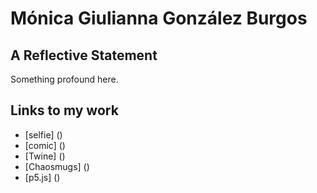 # Mónica Giulianna González Burgos

## A Reflective Statement

Something profound here.


## Links to my work

- [selfie] ()
- [comic] ()
- [Twine] ()
- [Chaosmugs] ()
- [p5.js] ()